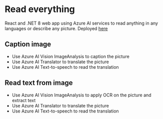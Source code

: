 # Read everything
React and .NET 8 web app using Azure AI services to read anything in any languages or describe any picture.
Deployed [here](https://salmon-hill-0c8dea503.5.azurestaticapps.net/)

## Caption image
- Use Azure AI Vision ImageAnalysis to caption the picture
- Use Azure AI Translator to translate the picture
- Use Azure AI Text-to-speech to read the translation


## Read text from image
- Use Azure AI Vision ImageAnalysis to apply OCR on the picture and extract text
- Use Azure AI Translator to translate the picture
- Use Azure AI Text-to-speech to read the translation
